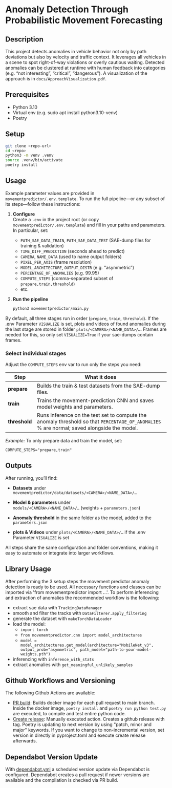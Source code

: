 # Anomaly Detection Through Probabilistic Movement Forecasting

## Description

This project detects anomalies in vehicle behavior not only by path deviations but also by velocity and traffic context. It leverages all vehicles in a scene to spot right-of-way violations or overly cautious waiting. Detected anomalies can be clustered at runtime with human feedback into categories (e.g. “not interesting”, “critical”, “dangerous”). A visualization of the approach is in `docs/ApproachVisualization.pdf`.

## Prerequisites

- Python 3.10  
- Virtual env (e.g. sudo apt install python3.10-venv) 
- Poetry  

## Setup

```bash
git clone <repo-url>
cd <repo>
python3 -m venv .venv
source .venv/bin/activate
poetry install
```

## Usage

Example parameter values are provided in `movementpredictor/.env.template`. To run the full pipeline—or any subset of its steps—follow these instructions:

1. **Configure**  
   Create a `.env` in the project root (or copy `movementpredictor/.env.template`) and fill in your paths and parameters. In particular, set:
   - `PATH_SAE_DATA_TRAIN`, `PATH_SAE_DATA_TEST` (SAE-dump files for training & validation)  
   - `TIME_DIFF_PREDICTION` (seconds ahead to predict)  
   - `CAMERA`, `NAME_DATA` (used to name output folders)  
   - `PIXEL_PER_AXIS` (frame resolution)  
   - `MODEL_ARCHITECTURE`, `OUTPUT_DISTR` (e.g. “asymmetric”)  
   - `PERCENTAGE_OF_ANOMALIES` (e.g. 99.95)  
   - `COMPUTE_STEPS` (comma-separated subset of `prepare,train,threshold`)  
   - etc.

2. **Run the pipeline**  
   ```bash
   python3 movementpredictor/main.py
   ```

By default, all three stages run in order (`prepare`, `train`, `threshold`).
If the .env Parameter `VISUALIZE` is set, plots and videos of found anomalies during the last stage are stored in folder `plots/<CAMERA>/<NAME_DATA>/…`. Frames are needed for this, so only set `VISUALIZE=True` if your sae-dumps contain frames. 

### Select individual stages

Adjust the `COMPUTE_STEPS` env var to run only the steps you need:

| Step         | What it does                                                                                                                |
|--------------|-----------------------------------------------------------------------------------------------------------------------------|
| **prepare**   | Builds the train & test datasets from the SAE-dump files.                                                                  |
| **train**     | Trains the movement-prediction CNN and saves model weights and parameters.                                                                |
| **threshold** | Runs inference on the test set to compute the anomaly threshold so that `PERCENTAGE_OF_ANOMALIES` % are normal; saved alongside the model.|


_Example:_ To only prepare data and train the model, set:

```dotenv
COMPUTE_STEPS="prepare,train"
```

## Outputs

After running, you’ll find:

- **Datasets** under  
  `movementpredictor/data/datasets/<CAMERA>/<NAME_DATA>/…`

- **Model & parameters** under  
  `models/<CAMERA>/<NAME_DATA>/…` (weights + `parameters.json`)

- **Anomaly threshold** in the same folder as the model, added to the `parameters.json`
  
- **plots & Videos** under `plots/<CAMERA>/<NAME_DATA>/…` if the .env Parameter `VISUALIZE` is set

All steps share the same configuration and folder conventions, making it easy to automate or integrate into larger workflows.

  
## Library Usage

After performing the 3 setup steps the movement predictor anomaly detection is ready to be used. All necessary functions and classes can be imported via 'from movementpredictor import ...'. To perform inferencing and extraction of anomalies the recommended workflow is the following: 
- extract sae data with `TrackingDataManager`
- smooth and filter the tracks with `DataFilterer.apply_filtering`
- generate the dataset with `makeTorchDataLoader` 
- load the model: 
  - `import torch`
  - `from movementpredictor.cnn import model_architectures`
  - `model = model_architectures.get_model(architecture="MobileNet_v3", output_prob="asymmetric", path_model="path-to-your-model-weights.pth")`
- inferencing with `inference_with_stats`
- extract anomalies with `get_meaningful_unlikely_samples`

## Github Workflows and Versioning

The following Github Actions are available:

* [PR build](.github/workflows/pr-build.yml): Builds docker image for each pull request to main branch. Inside the docker image, `poetry install` and `poetry run python test.py` are executed, to compile and test entire python code.
* [Create release](.github/workflows/create-release.yml): Manually executed action. Creates a github release with tag. Poetry is updating to next version by using "patch, minor and major" keywords. If you want to change to non-incremental version, set version in directly in pyproject.toml and execute create release afterwards.

## Dependabot Version Update

With [dependabot.yml](.github/dependabot.yml) a scheduled version update via Dependabot is configured. Dependabot creates a pull request if newer versions are available and the compilation is checked via PR build.
